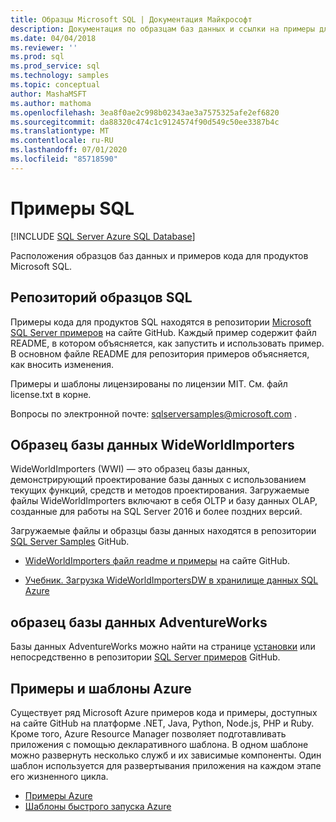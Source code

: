 ```yaml
---
title: Образцы Microsoft SQL | Документация Майкрософт
description: Документация по образцам баз данных и ссылки на примеры для продуктов Microsoft SQL.
ms.date: 04/04/2018
ms.reviewer: ''
ms.prod: sql
ms.prod_service: sql
ms.technology: samples
ms.topic: conceptual
author: MashaMSFT
ms.author: mathoma
ms.openlocfilehash: 3ea8f0ae2c998b02343ae3a7575325afe2ef6820
ms.sourcegitcommit: da88320c474c1c9124574f90d549c50ee3387b4c
ms.translationtype: MT
ms.contentlocale: ru-RU
ms.lasthandoff: 07/01/2020
ms.locfileid: "85718590"
---
```

# <a name="sql-samples"></a>Примеры SQL

[!INCLUDE [SQL Server Azure SQL Database](../includes/appliesto-ss-asdb-asdw-pdw-md.md)]

Расположения образцов баз данных и примеров кода для продуктов Microsoft SQL.

## <a name="sql-samples-repository"></a>Репозиторий образцов SQL

Примеры кода для продуктов SQL находятся в репозитории [Microsoft SQL Server примеров](https://github.com/microsoft/sql-server-samples) на сайте GitHub. Каждый пример содержит файл README, в котором объясняется, как запустить и использовать пример. В основном файле README для репозитория примеров объясняется, как вносить изменения. 

Примеры и шаблоны лицензированы по лицензии MIT. См. файл license.txt в корне.

Вопросы по электронной почте: sqlserversamples@microsoft.com .


## <a name="wideworldimporters-sample-database"></a>Образец базы данных WideWorldImporters

WideWorldImporters (WWI) — это образец базы данных, демонстрирующий проектирование базы данных с использованием текущих функций, средств и методов проектирования. Загружаемые файлы WideWorldImporters включают в себя OLTP и базу данных OLAP, созданные для работы на SQL Server 2016 и более поздних версий. 

Загружаемые файлы и образцы базы данных находятся в репозитории [SQL Server Samples](https://github.com/Microsoft/sql-server-samples) GitHub.


- [WideWorldImporters файл readme и примеры](https://github.com/Microsoft/sql-server-samples/tree/master/samples/databases/wide-world-importers) на сайте GitHub.

- [Учебник. Загрузка WideWorldImportersDW в хранилище данных SQL Azure](/azure/sql-data-warehouse/load-data-wideworldimportersdw)


## <a name="adventureworks-sample-database"></a>образец базы данных AdventureWorks

Базы данных AdventureWorks можно найти на странице [установки](adventureworks-install-configure.md) или непосредственно в репозитории [SQL Server примеров](https://github.com/Microsoft/sql-server-samples) GitHub. 


## <a name="azure-samples-and-templates"></a>Примеры и шаблоны Azure
Существует ряд Microsoft Azure примеров кода и примеры, доступных на сайте GitHub на платформе .NET, Java, Python, Node.js, PHP и Ruby. Кроме того, Azure Resource Manager позволяет подготавливать приложения с помощью декларативного шаблона. В одном шаблоне можно развернуть несколько служб и их зависимые компоненты. Один шаблон используется для развертывания приложения на каждом этапе его жизненного цикла.

- [Примеры Azure](https://github.com/Azure-Samples)
- [Шаблоны быстрого запуска Azure](https://azure.microsoft.com/resources/templates/)




